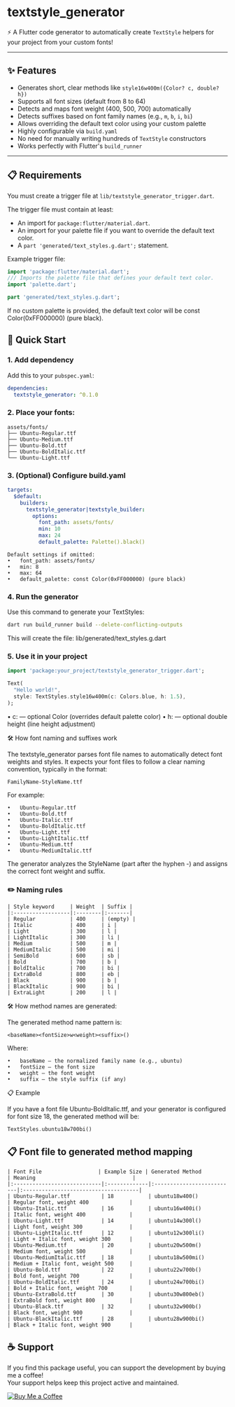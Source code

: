 # textstyle_generator

⚡️ A Flutter code generator to automatically create `TextStyle` helpers for your project from your custom fonts!

---

## ✨ Features

- Generates short, clear methods like `style16w400m({Color? c, double? h})`
- Supports all font sizes (default from 8 to 64)
- Detects and maps font weight (400, 500, 700) automatically
- Detects suffixes based on font family names (e.g., `m`, `b`, `i`, `bi`)
- Allows overriding the default text color using your custom palette
- Highly configurable via `build.yaml`
- No need for manually writing hundreds of `TextStyle` constructors
- Works perfectly with Flutter's `build_runner`

---

## 📋 Requirements

You must create a trigger file at `lib/textstyle_generator_trigger.dart`.

The trigger file must contain at least:
- An import for `package:flutter/material.dart`.
- An import for your palette file if you want to override the default text color.
- A `part 'generated/text_styles.g.dart';` statement.


Example trigger file:

```dart
import 'package:flutter/material.dart';
/// Imports the palette file that defines your default text color.
import 'palette.dart';

part 'generated/text_styles.g.dart';
```
If no custom palette is provided, the default text color will be const Color(0xFF000000) (pure black).


## 🚀 Quick Start

### 1. Add dependency

Add this to your `pubspec.yaml`:

```yaml
dependencies:
  textstyle_generator: ^0.1.0
```

### 2.	Place your fonts:
```text
assets/fonts/
├── Ubuntu-Regular.ttf
├── Ubuntu-Medium.ttf
├── Ubuntu-Bold.ttf
├── Ubuntu-BoldItalic.ttf
└── Ubuntu-Light.ttf
```

###	3. (Optional) Configure build.yaml

```yaml
targets:
  $default:
    builders:
      textstyle_generator|textstyle_builder:
        options:
          font_path: assets/fonts/
          min: 10
          max: 24
          default_palette: Palette().black()
```
```text
Default settings if omitted:
•	font_path: assets/fonts/
•	min: 8
•	max: 64
•	default_palette: const Color(0xFF000000) (pure black)
```

###	4. Run the generator

Use this command to generate your TextStyles:

```sh
dart run build_runner build --delete-conflicting-outputs
```

This will create the file:
lib/generated/text_styles.g.dart

###	5. Use it in your project

```dart
import 'package:your_project/textstyle_generator_trigger.dart';

Text(
  "Hello world!",
  style: TextStyles.style16w400m(c: Colors.blue, h: 1.5),
);
```

•	c: — optional Color (overrides default palette color)
•	h: — optional double height (line height adjustment)

🛠 How font naming and suffixes work

The textstyle_generator parses font file names to automatically detect font weights and styles.
It expects your font files to follow a clear naming convention, typically in the format:

```text
FamilyName-StyleName.ttf
```

For example:
```text
•	Ubuntu-Regular.ttf
•	Ubuntu-Bold.ttf
•	Ubuntu-Italic.ttf
•	Ubuntu-BoldItalic.ttf
•	Ubuntu-Light.ttf
•	Ubuntu-LightItalic.ttf
•	Ubuntu-Medium.ttf
•	Ubuntu-MediumItalic.ttf
```
The generator analyzes the StyleName (part after the hyphen -) and assigns the correct font weight and suffix.

### ✏️ Naming rules

```text
| Style keyword     | Weight  | Suffix |
|:------------------|:--------|:-------|
| Regular           | 400     | (empty) |
| Italic            | 400     | i |
| Light             | 300     | l |
| LightItalic       | 300     | li |
| Medium            | 500     | m |
| MediumItalic      | 500     | mi |
| SemiBold          | 600     | sb |
| Bold              | 700     | b |
| BoldItalic        | 700     | bi |
| ExtraBold         | 800     | eb |
| Black             | 900     | b |
| BlackItalic       | 900     | bi |
| ExtraLight        | 200     | l |
```
🛠 How method names are generated:

The generated method name pattern is:

```text
<baseName><fontSize>w<weight><suffix>()
```
Where:
```text
•	baseName — the normalized family name (e.g., ubuntu)
•	fontSize — the font size
•	weight — the font weight
•	suffix — the style suffix (if any)
```
📋 Example

If you have a font file Ubuntu-BoldItalic.ttf,
and your generator is configured for font size 18,
the generated method will be:

```dart
TextStyles.ubuntu18w700bi()
```

## 📋 Font file to generated method mapping

```text
| Font File                  | Example Size | Generated Method         | Meaning                               |
|:----------------------------|:-------------|:--------------------------|:-------------------------------------|
| Ubuntu-Regular.ttf          | 18           | ubuntu18w400()             | Regular font, weight 400             |
| Ubuntu-Italic.ttf           | 16           | ubuntu16w400i()            | Italic font, weight 400              |
| Ubuntu-Light.ttf            | 14           | ubuntu14w300l()            | Light font, weight 300               |
| Ubuntu-LightItalic.ttf      | 12           | ubuntu12w300li()           | Light + Italic font, weight 300      |
| Ubuntu-Medium.ttf           | 20           | ubuntu20w500m()            | Medium font, weight 500              |
| Ubuntu-MediumItalic.ttf     | 18           | ubuntu18w500mi()           | Medium + Italic font, weight 500     |
| Ubuntu-Bold.ttf             | 22           | ubuntu22w700b()            | Bold font, weight 700                |
| Ubuntu-BoldItalic.ttf       | 24           | ubuntu24w700bi()           | Bold + Italic font, weight 700       |
| Ubuntu-ExtraBold.ttf        | 30           | ubuntu30w800eb()           | ExtraBold font, weight 800           |
| Ubuntu-Black.ttf            | 32           | ubuntu32w900b()            | Black font, weight 900               |
| Ubuntu-BlackItalic.ttf      | 28           | ubuntu28w900bi()           | Black + Italic font, weight 900      |
```

## ☕ Support

If you find this package useful, you can support the development by buying me a coffee!  
Your support helps keep this project active and maintained.

[![Buy Me a Coffee](https://img.shields.io/badge/Buy%20Me%20A%20Coffee-FFDD00?style=for-the-badge&logo=buy-me-a-coffee&logoColor=black)](https://buymeacoffee.com/mobile_apps)